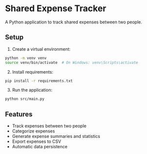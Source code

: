 # Shared Expense Tracker

A Python application to track shared expenses between two people.

## Setup

1. Create a virtual environment:
```bash
python -m venv venv
source venv/bin/activate  # On Windows: venv\Scripts\activate
```

2. Install requirements:
```bash
pip install -r requirements.txt
```

3. Run the application:
```bash
python src/main.py
```

## Features

- Track expenses between two people
- Categorize expenses
- Generate expense summaries and statistics
- Export expenses to CSV
- Automatic data persistence
